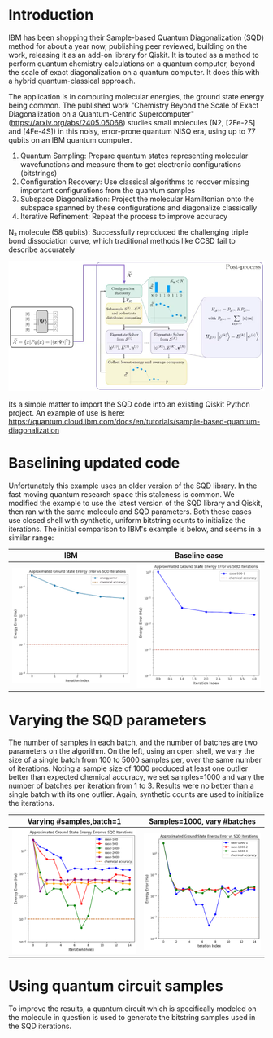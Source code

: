 
Introduction
=====

IBM has been shopping their Sample-based Quantum Diagonalization (SQD) method for about a year now, publishing peer reviewed, building on the work, releasing it as an add-on library for Qiskit. It is touted as a method to perform quantum chemistry calculations on a quantum computer, beyond the scale of exact diagonalization on a quantum computer. It does this with a hybrid quantum-classical approach.

The application is in computing molecular energies, the ground state energy being common. The published work "Chemistry Beyond the Scale of Exact Diagonalization on a Quantum-Centric Supercomputer" (https://arxiv.org/abs/2405.05068) studies small molecules (N2, [2Fe-2S] and [4Fe-4S]) in this noisy, error-prone quantum NISQ era, using up to 77 qubits on an IBM quantum computer.

<overview of algorithm>


1. Quantum Sampling: Prepare quantum states representing molecular wavefunctions and measure them to get electronic configurations (bitstrings)
2. Configuration Recovery: Use classical algorithms to recover missing important configurations from the quantum samples
3. Subspace Diagonalization: Project the molecular Hamiltonian onto the subspace spanned by these configurations and diagonalize classically
4. Iterative Refinement: Repeat the process to improve accuracy


N₂ molecule (58 qubits): Successfully reproduced the challenging triple bond dissociation curve, which traditional methods like CCSD fail to describe accurately





![SQD algorithm](results/sqd-algorithm.png)


Its a simple matter to import the SQD code into an existing Qiskit Python project. An example of use is here: https://quantum.cloud.ibm.com/docs/en/tutorials/sample-based-quantum-diagonalization


Baselining updated code
=====

Unfortunately this example uses an older version of the SQD library. In the fast moving quantum research space this staleness is common. We modified the example to use the latest version of the SQD library and Qiskit, then ran with the same molecule and SQD parameters. Both these cases use closed shell with synthetic, uniform bitstring counts to initialize the iterations. The initial comparison to IBM's example is below, and seems in a similar range:


IBM  |  Baseline case
:-------------------------:|:-------------------------:
![ibm](results/ibm-example.png)  | ![base](results/case-500-1.png)


Varying the SQD parameters
=====

The number of samples in each batch, and the number of batches are two parameters on the algorithm. On the left, using an open shell, we vary the size of a single batch from 100 to 5000 samples per, over the same number of iterations. Noting a sample size of 1000 produced at least one outlier better than expected chemical accuracy, we set samples=1000 and vary the number of batches per iteration from 1 to 3. Results were no better than a single batch with its one outlier. Again, synthetic counts are used to initialize the iterations.

Varying #samples,batch=1  |  Samples=1000, vary #batches
:-------------------------:|:-------------------------:
![](results/vary-samples.png)  | ![](results/samples-1000-vary-batches.png)


Using quantum circuit samples
=====

To improve the results, a quantum circuit which is specifically modeled on the molecule in question is used to generate the bitstring samples used in the SQD iterations. 


